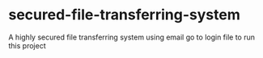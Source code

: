 # secured-file-transferring-system
A highly secured file transferring system using email
go to login file to run this project
